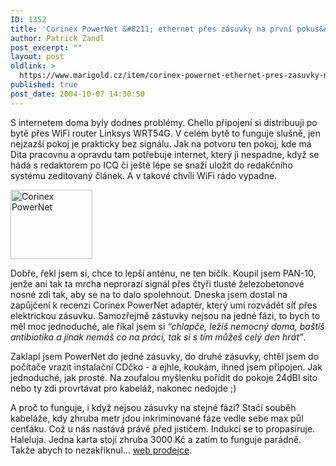 ```yaml
---
ID: 1352
title: 'Corinex PowerNet &#8211; ethernet přes zásuvky na první pokus&#8230;'
author: Patrick Zandl
post_excerpt: ""
layout: post
oldlink: >
  https://www.marigold.cz/item/corinex-powernet-ethernet-pres-zasuvky-na-prvni-pokus
published: true
post_date: 2004-10-07 14:30:50
---
```

<p>
S internetem doma byly dodnes problémy. Chello připojení si distribuuji po bytě přes WiFi router Linksys WRT54G. V celém bytě to funguje slušně, jen nejzazší pokoj je prakticky bez signálu. Jak na potvoru ten pokoj, kde má Dita pracovnu a opravdu tam potřebuje internet, který ji nespadne, když se hádá s redaktorem po ICQ či ještě lépe se snaží uložit do redakčního systému zeditovaný článek. A v takové chvíli WiFi rádo vypadne. </p>

<div class="rightbox"><img src="/wp-content/uploads/1/20041007-powernet-eth.gif" alt="Corinex PowerNet" width="131" height="111" /></div>
<p>
Dobře, řekl jsem si, chce to lepší anténu, ne ten bičík. Koupil jsem PAN-10, jenže ani tak ta mrcha neprorazí signál přes čtyři tlusté železobetonové nosné zdi tak, aby se na to dalo spolehnout. Dneska jsem dostal na zapůjčení k recenzi Corinex PowerNet adaptér, který umí rozvádět síť přes elektrickou zásuvku. Samozřejmě zástuvky nejsou na jedné fázi, to bych to měl moc jednoduché, ale říkal jsem si <i>&#8220;chlapče, ležíš nemocný doma, baštíš antibiotika a jinak nemáš co na práci, tak si s tím můžeš celý den hrát&#8221;</i>. </p>

<p>
Zaklapl jsem PowerNet do jedné zásuvky, do druhé zásuvky, chtěl jsem do počítače vrazit instalační CDčko - a ejhle, koukám, ihned jsem připojen. Jak jednoduché, jak prosté. Na zoufalou myšlenku pořídit do pokoje 24dBI síto nebo ty zdi provrtávat pro kabeláž, nakonec nedojde ;) </p>

<p>
A proč to funguje, i když nejsou zásuvky na stejné fázi? Stačí souběh kabeláže, kdy zhruba metr jdou inkriminované fáze vedle sebe max půl cenťáku. Což u nás nastává právě před jističem. Indukcí se to propasíruje. Haleluja. Jedna karta stojí zhruba 3000 Kč a zatím to funguje parádně. Takže abych to nezakřiknul&#8230; <a href="http://www.power-net.cz/">web prodejce</a>.
</p>

